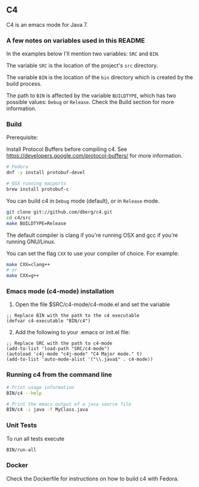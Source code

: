 ## C4

C4 is an emacs mode for Java 7.


### A few notes on variables used in this README

In the examples below I'll mention two variables: `SRC` and `BIN`.

The variable `SRC` is the location of the project's `src` directory.

The variable `BIN` is the location of the `bin` directory which is created by the build process.

The path to `BIN` is affected by the variable `BUILDTYPE`, which has two possible values: `Debug` or `Release`. Check the Build section for more information.


### Build

Prerequisite:

Install Protocol Buffers before compiling c4. See https://developers.google.com/protocol-buffers/ for more information.

```bash
# Fedora
dnf -y install protobuf-devel

# OSX running macports
brew install protobuf-c
```

You can build c4 in `Debug` mode (default), or in `Release` mode.

```bash
git clone git://github.com/dberg/c4.git
cd c4/src
make BUILDTYPE=Release
```

The default compiler is clang if you're running OSX and gcc if you're running GNU/Linux.

You can set the flag `CXX` to use your compiler of choice. For example:

```bash
make CXX=clang++
# or
make CXX=g++
```


### Emacs mode (c4-mode) installation

1. Open the file $SRC/c4-mode/c4-mode.el and set the variable

```elisp
;; Replace BIN with the path to the c4 executable
(defvar c4-executable "BIN/c4")
```

2. Add the following to your .emacs or init.el file:

```elisp
;; Replace SRC with the path to c4-mode
(add-to-list 'load-path "SRC/c4-mode")
(autoload 'c4j-mode "c4j-mode" "C4 Major mode." t)
(add-to-list 'auto-mode-alist '("\\.java$" . c4-mode))
```


### Running c4 from the command line

```bash
# Print usage information
BIN/c4 --help

# Print the emacs output of a java source file
BIN/c4 -i java -f MyClass.java
```


### Unit Tests

To run all tests execute

```bash
BIN/run-all
```


### Docker

Check the Dockerfile for instructions on how to build c4 with Fedora.
